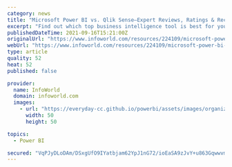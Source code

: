 ```yaml
---
category: news
title: "Microsoft Power BI vs. Qlik Sense—Expert Reviews, Ratings & Recommendations 2021"
excerpt: "Find out which top business intelligence tool is best for your needs. Get a features-to features comparison of Power BI vs. Qlik Sense—along with expert recommendations to help guide your decision."
publishedDateTime: 2021-09-16T15:21:00Z
originalUrl: "https://www.infoworld.com/resources/224109/microsoft-power-bi-vs-qlik-sense-expert-reviews-ratings-recommendations-2021"
webUrl: "https://www.infoworld.com/resources/224109/microsoft-power-bi-vs-qlik-sense-expert-reviews-ratings-recommendations-2021"
type: article
quality: 52
heat: 52
published: false

provider:
  name: InfoWorld
  domain: infoworld.com
  images:
    - url: "https://everyday-cc.github.io/powerbi/assets/images/organizations/infoworld.com-50x50.jpg"
      width: 50
      height: 50

topics:
  - Power BI

secured: "VqPJyDLoDAm/DSxgUfO9IYatbjam62YpJ1nG72/ioEaSA9zJvY+u863GqwwvmEGyOO/oObMB2vNp1Mu9P0XcTUW5qBaK3gOJvHC1JISmh6xsFFOH6NpUQxxL+1DvPETzpeT4CfZU3VFGYtvAaM9jd2L38EWZ9oxtzdErEV/EUHjQUD3vlKFOBjKoGyLA5I6Tw2/yAeYmQRwEJnP1rcrF+11/DSi/Js7TILosp79OxL0c7PmMSsB4Oe3tTYV5RZJu36PhSYLgMIjsDKCuGi2j3SoEUZs02AaB1Ph9Ub+9k70bpYD5991VmecNFhEQIjnXnLqZcfL7DF3cZQ9KK9M4MIcJarJy5Vfk+a4bdY9zC+w=;ZPg1m82yxdOrO2u+eMcG1g=="
---
```


